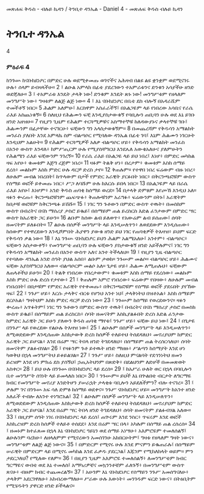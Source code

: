 ﻿
መጽሐፍ ቅዱስ - ብሉይ ኪዳን / ትንቢተ ዳንኤል - Daniel 4 - መጽሐፍ ቅዱስ ብሉይ ኪዳን
# ትንቢተ ዳንኤል
4
### ምዕራፍ 4
ከንጉሡ ከናቡከደነፆር በምድር ሁሉ ወደሚቀመጡ ወገኖችና አሕዛብ በልዩ ልዩ ቋንቋም ወደሚናገሩ ሁሉ፥ ሰላም ይብዛላችሁ።
2 ፤ ልዑል አምላክ በፊቴ ያደረገውን ተአምራቱንና ድንቁን አሳያችሁ ዘንድ ወድጃለሁ።
3 ፤ ተአምራቱ እንዴት ታላቅ ነው! ድንቁም እንዴት ጽኑ ነው! መንግሥቱም የዘላለም መንግሥት ነው፥ ግዛቱም ለልጅ ልጅ ነው።
4 ፤ እኔ ናቡከደነፆር በቤቴ ደስ ብሎኝ በአዳራሼም ተመችቶኝ ነበር።
5  ሕልም አለምሁ፤ እርስዋም አስፈራችኝ፤ በአልጋዬም ላይ የነበረው አሳቤና የራሴ ራእይ አስጨነቁኝ።
6  ስለዚህ የሕልሙን ፍቺ እንዲያስታውቁኝ የባቢሎን ጠቢባን ሁሉ ወደ እኔ ይገቡ ዘንድ አዘዝሁ።
7  የዚያን ጊዜም የሕልም ተርጓሚዎቹና አስማተኞቹ ከለዳውያኑና ቃላተኞቹ ገቡ፤ ሕልሙንም በፊታቸው ተናገርሁ፥ ፍቺውን ግን አላስታወቁኝም።
8  በመጨረሻም የቅዱሳን አማልክት መንፈስ ያለበት እንደ አምላኬ ስም ብልጣሶር የሚባለው ዳንኤል በፊቴ ገባ፤ እኔም ሕልሙን ነገርሁት እንዲህም አልሁት።
9  የሕልም ተርጓሚዎች አለቃ ብልጣሶር ሆይ፥ የቅዱሳን አማልክት መንፈስ በአንተ ውስጥ እንዳለ፥ ከምሥጢርም ሁሉ የሚያስቸግርህ እንደሌለ አውቄአለሁና ያለምሁትን የሕልሜን ራእይ ፍቺውንም ንገረኝ።
10  የራሴ ራእይ በአልጋዬ ላይ ይህ ነበረ፤ እነሆ፥ በምድር መካከል ዛፍ አየሁ፥ ቁመቱም እጅግ ረጅም ነበረ።
11  ዛፉም ትልቅ ሆነ፥ በረታም፥ ቁመቱም እስከ ሰማይ ደረሰ፥ መልኩም እስከ ምድር ሁሉ ዳርቻ ድረስ ታየ።
12  ቅጠሉም። የተዋበ ነበረ ፍሬውም ብዙ ነበረ፥ ለሁሉም መብል ነበረበት፤ ከጥላውም በታች የምድር አራዊት ያርፉበት ነበር፥ በቅርንጫፎቹም ውስጥ የሰማይ ወፎች ይቀመጡ ነበር፥ ሥጋ ለባሹም ሁሉ ከእርሱ ይበላ ነበር።
13  በአልጋዬም ላይ በራሴ ራእይ አየሁ፤ እነሆም፥ አንድ ቅዱስ ጠባቂ ከሰማይ ወረደ።
14  በታላቅ ድምፅም እየጮኸ እንዲህ አለ። ዛፉን ቍረጡ፥ ቅርንጫፎቹንም ጨፍጭፉ፥ ቅጠሎቹንም አራግፉ፥ ፍሬውንም በትኑ፤ አራዊትም ከበታቹ ወፎቹም ከቅርንጫፉ ይሽሹ።
15 ፤ ነገር ግን ጉቶውን በምድር ውስጥ ተዉት፥ በመስክም ውስጥ በብረትና በናስ ማሰሪያ ታስሮ ይቈይ፤ በሰማይም ጠል ይረስርስ እድል ፈንታውም በምድር ሣር ውስጥ ከአራዊት ጋር ይሁን።
16  ልቡም ከሰው ልብ ይለወጥ፥ የአውሬም ልብ ይሰጠው፤ ሰባት ዘመናትም ይለፉበት።
17  ልዑሉ በሰዎች መንግሥት ላይ እንዲሠለጥን፥ ለወደደውም እንዲሰጠው፥ ከሰውም የተዋረደውን እንዲሾምበት ሕያዋን ያውቁ ዘንድ ይህ ነገር የጠባቂዎች ትእዛዝ፥ ይህም ፍርድ የቅዱሳን ቃል ነው።
18 ፤ እኔ ንጉሡ ናቡከደነፆር ይህን ሕልም አልሜአለሁ፤ አንተም፥ ብልጣሶር፥ ፍቺውን አስታውቀኝ፥ የመንግሥቴ ጠቢባን ሁሉ ፍቺውን ያስታውቁኝ ዘንድ አይችሉምና፤ ነገር ግን የቅዱሳን አማልክት መንፈስ በአንተ ውስጥ አለና አንተ ትችላለህ።
19 ፤ የዚያን ጊዜ ብልጣሶር የተባለው ዳንኤል አንድ ሰዓት ያህል አሰበ፥ ልቡም ታወከ። ንጉሡም መልሶ። ብልጣሶር ሆይ፥ ሕልሙና ፍቺው አያስቸግርህ አለው። ብልጣሶርም መልሶ አለ። ጌታዬ ሆይ፥ ሕልሙ ለሚጠሉህ፥ ፍቺውም ለጠላቶችህ ይሁን።
20 ፤ ትልቅ የነበረው የበረታውም፥ ቁመቱም እስከ ሰማይ የደረሰው፥ መልኩም እስከ ምድር ሁሉ ድረስ የታየው፥
21 ፤ ቅጠሉም አምሮ የነበረው፥ ፍሬውም የበዛው፥ ለሁሉም መብል የነበረበት፤ በበታቹም የምድር አራዊት የተቀመጡ፥ በቅርንጫፎቹም የሰማይ ወፎች ያደሩበት ያየኸው ዛፍ፤
22 ፤ ንጉሥ ሆይ፥ እርሱ ታላቅና ብርቱ የሆንህ አንተ ነህ፤ ታላቅነትህ በዝቶአል፥ እስከ ሰማይም ደርሶአል፥ ግዛትህም እስከ ምድር ዳርቻ ድረስ ነው።
23 ፤ ንጉሡም ከሰማይ የወረደውንና። ዛፉን ቍረጡ፥ አጥፉትም፤ ነገር ግን ጉቶውን በምድር ውስጥ ተዉት፤ በብረትና በናስ ማሰሪያ ታስሮ በመስክ ውስጥ ይቈይ፤ በሰማይም ጠል ይረስርስ፥ ሰባት ዘመናትም እስኪያልፉበት ድረስ እድል ፈንታው ከምድር አራዊት ጋር ይሁን ያለውን ቅዱስ ጠባቂ ማየቱ፤ ንጉሥ ሆይ፥ ፍቺው ይህ ነው፤
24 ፤ በጌታዬ በንጉሥ ላይ የወረደው የልዑሉ ትእዛዝ ነው፤
25 ፤ ልዑሉም በሰዎች መንግሥት ላይ እንዲሠለጥን፥ ለሚወድደውም እንዲሰጠው እስክታውቅ ድረስ ከሰዎች ተለይተህ ትሰደዳለህ፥ መኖሪያህም ከምድር አራዊት ጋር ይሆናል፥ እንደ በሬም ሣር ትበላ ዘንድ ትገደዳለህ፥ በሰማይም ጠል ትረሰርሳለህ፥ ሰባት ዘመናትም ያልፉብሃል።
26 ፤ የዛፉንም ጉቶ ይተዉት ዘንድ ማዘዙ፥ ሥልጣን ከሰማያት እንደ ሆነ ካወቅህ በኋላ መንግሥትህ ይቆይልሃል።
27 ፤ ንጉሥ ሆይ፥ ስለዚህ ምናልባት የደኅንነትህ ዘመን ይረዝም እንደ ሆነ ምክሬ ደስ ያሰኝህ፤ ኃጢአትህንም በጽድቅ፥ በደልህንም ለድሆች በመመጽወት አስቀር።
28 ፤ ይህ ሁሉ በንጉሡ በናቡከደነፆር ላይ ደረሰ።
29 ፤ ከአሥራ ሁለት ወር በኋላ በባቢሎን ቤተ መንግሥት ሰገነት ላይ ይመላለስ ነበር።
30 ፤ ንጉሡም። ይህች እኔ በጕልበቴ ብርታት ለግርማዬ ክብር የመንግሥት መኖሪያ እንድትሆን ያሠራኋት ታላቂቱ ባቢሎን አይደለችምን? ብሎ ተናገረ።
31 ፤ ቃሉም ገና በንጉሡ አፍ ሳለ ድምፅ ከሰማይ ወደቀና። ንጉሥ ናቡከደነፆር ሆይ። መንግሥት ከአንተ ዘንድ አለፈች ተብሎ ለአንተ ተነግሮአል፤
32 ፤ ልዑሉም በሰዎች መንግሥት ላይ እንዲሠለጥን፥ ለሚወድደውም እንዲሰጠው እስክታውቅ ድረስ ከሰዎች ተለይተህ ትሰደዳለህ፥ መኖሪያህም ከምድር አራዊት ጋር ይሆናል፤ እንደ በሬም ሣር ትበላ ዘንድ ትገደዳለህ፥ ሰባት ዘመናትም ያልፉብሃል አለው።
33 ፤ በዚያም ሰዓት ነገሩ በናቡከደነፆር ላይ ደረሰ፤ ጠጕሩም እንደ ንስር፥ ጥፍሩም እንደ ወፎች እስኪረዝም ድረስ ከሰዎች ተለይቶ ተሰደደ፥ እንደ በሬም ሣር በላ፥ አካሉም በሰማይ ጠል ረሰረሰ።
34 ፤ ዘመኑም ከተፈጸመ በኋላ እኔ ናቡከደነፆር ዓይኔን ወደ ሰማይ አነሣሁ፥ አእምሮዬም ተመለሰልኝ፤ ልዑሉንም ባረክሁ፥ ለዘላለምም የሚኖረውን አመሰገንሁ አከበርሁትም፤ ግዛቱ የዘላለም ግዛት ነውና፥ መንግሥቱም ለልጅ ልጅ ነውና።
35 ፤ በምድርም የሚኖሩ ሁሉ እንደ ምናምን ይቈጠራሉ፤ በሰማይም ሠራዊት በምድርም ላይ በሚኖሩ መካከል እንደ ፈቃዱ ያደርጋል፤ እጁንም የሚከለክላት ወይም። ምን ታደርጋለህ? የሚለው የለም።
36 ፤ በዚያን ጊዜም አእምሮዬ ተመለሰልኝ፥ ለመንግሥቴም ክብር ግርማዬና ውበቴ ወደ እኔ ተመለሰ፤ አማካሪዎቼና መኳንንቶቼም ፈለጉኝ፥ በመንግሥቴም ውስጥ ጸናሁ፥ ብዙም ክብር ተጨመረልኝ።
37 ፤ አሁንም እኔ ናቡከደነፆር የሰማይን ንጉሥ አመሰግናለሁ፥ ታላቅም አደርገዋለሁ፥ አከብረውማለሁ። ሥራው ሁሉ እውነት፥ መንገዱም ፍርድ ነውና፥ በትዕቢትም የሚሄዱትን ያዋርድ ዘንድ ይችላልና።
